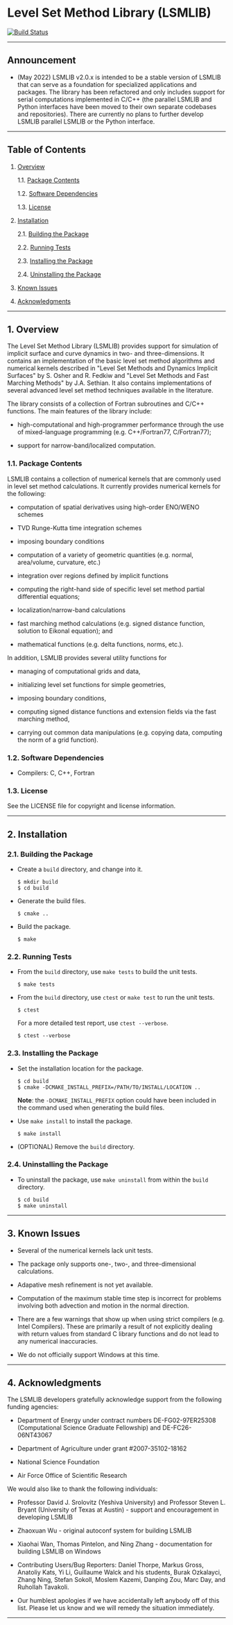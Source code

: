 Level Set Method Library (LSMLIB)
=================================

[------------------------------------ BADGES: BEGIN ------------------------------------]: #

[![Build Status](https://github.com/velexi-research/LSMLIB/actions/workflows/CI.yml/badge.svg)](https://github.com/velexi-research/LSMLIB/actions/workflows/CI.yml)

[------------------------------------- BADGES: END -------------------------------------]: #

-------------------------------------------------------------------------------------------

## Announcement

* (May 2022) LSMLIB v2.0.x is intended to be a stable version of LSMLIB that can serve as
  a foundation for specialized applications and packages. The library has been refactored
  and only includes support for serial computations implemented in C/C++ (the parallel
  LSMLIB and Python interfaces have been moved to their own separate codebases and
  repositories). There are currently no plans to further develop LSMLIB parallel LSMLIB
  or the Python interface.

-------------------------------------------------------------------------------------------

Table of Contents
-----------------

1. [Overview][#1]

   1.1. [Package Contents][#1.1]

   1.2. [Software Dependencies][#1.2]

   1.3. [License][#1.3]

2. [Installation][#2]

   2.1. [Building the Package][#2.1]

   2.2. [Running Tests][#2.2]

   2.3. [Installing the Package][#2.3]

   2.4. [Uninstalling the Package][#2.4]

3. [Known Issues][#3]

4. [Acknowledgments][#4]

-------------------------------------------------------------------------------------------

## 1. Overview

The Level Set Method Library (LSMLIB) provides support for simulation of implicit surface
and curve dynamics in two- and three-dimensions. It contains an implementation of the
basic level set method algorithms and numerical kernels described in "Level Set Methods
and Dynamics Implicit Surfaces" by S. Osher and R. Fedkiw and "Level Set Methods and Fast
Marching Methods" by J.A. Sethian. It also contains implementations of several advanced
level set method techniques available in the literature.

The library consists of a collection of Fortran subroutines and C/C++ functions.  The main
features of the library include:

* high-computational and high-programmer performance through the use of mixed-language
  programming (e.g. C++/Fortran77, C/Fortran77);

* support for narrow-band/localized computation.

### 1.1. Package Contents

LSMLIB contains a collection of numerical kernels that are commonly used in level set
method calculations. It currently provides numerical kernels for the following:

* computation of spatial derivatives using high-order ENO/WENO schemes

* TVD Runge-Kutta time integration schemes

* imposing boundary conditions

* computation of a variety of geometric quantities (e.g. normal, area/volume, curvature,
  etc.)

* integration over regions defined by implicit functions

* computing the right-hand side of specific level set method partial differential
  equations;

* localization/narrow-band calculations

* fast marching method calculations (e.g. signed distance function, solution to Eikonal
  equation); and

* mathematical functions (e.g. delta functions, norms, etc.).

In addition, LSMLIB provides several utility functions for

* managing of computational grids and data,

* initializing level set functions for simple geometries,

* imposing boundary conditions,

* computing signed distance functions and extension fields via the fast marching method,

* carrying out common data manipulations (e.g. copying data, computing the norm of a grid
  function).

### 1.2. Software Dependencies

* Compilers: C, C++, Fortran

### 1.3. License

See the LICENSE file for copyright and license information.

-------------------------------------------------------------------------------------------

## 2. Installation

### 2.1. Building the Package

* Create a `build` directory, and change into it.

  ```shell
  $ mkdir build
  $ cd build
  ```

* Generate the build files.

  ```shell
  $ cmake ..
  ```

* Build the package.

  ```shell
  $ make
  ```

### 2.2. Running Tests

* From the `build` directory, use `make tests` to build the unit tests.

  ```shell
  $ make tests
  ```

* From the `build` directory, use `ctest` or `make test` to run the unit tests.

  ```shell
  $ ctest
  ```

  For a more detailed test report, use `ctest --verbose`.

  ```shell
  $ ctest --verbose
  ```

### 2.3. Installing the Package

* Set the installation location for the package.

  ```shell
  $ cd build
  $ cmake -DCMAKE_INSTALL_PREFIX=/PATH/TO/INSTALL/LOCATION ..
  ```

  __Note__: the `-DCMAKE_INSTALL_PREFIX` option could have been included in
  the command used when generating the build files.

* Use `make install` to install the package.

  ```shell
  $ make install
  ```

* (OPTIONAL) Remove the `build` directory.

### 2.4. Uninstalling the Package

* To uninstall the package, use `make uninstall` from within the `build`
  directory.

  ```shell
  $ cd build
  $ make uninstall
  ```

-------------------------------------------------------------------------------------------

## 3. Known Issues

* Several of the numerical kernels lack unit tests.

* The package only supports one-, two-, and three-dimensional calculations.

* Adapative mesh refinement is not yet available.

* Computation of the maximum stable time step is incorrect for problems involving both
  advection and motion in the normal direction.

* There are a few warnings that show up when using strict compilers (e.g. Intel Compilers).
  These are primarily a result of not explicitly dealing with return values from standard
  C library functions and do not lead to any numerical inaccuracies.

* We do not officially support Windows at this time.

-------------------------------------------------------------------------------------------

## 4. Acknowledgments

The LSMLIB developers gratefully acknowledge support from the following funding agencies:

* Department of Energy under contract numbers DE-FG02-97ER25308 (Computational Science
  Graduate Fellowship) and DE-FC26-06NT43067

* Department of Agriculture under grant #2007-35102-18162

* National Science Foundation

* Air Force Office of Scientific Research

We would also like to thank the following individuals:

* Professor David J. Srolovitz (Yeshiva University) and Professor Steven L. Bryant
  (University of Texas at Austin) - support and encouragement in developing LSMLIB

* Zhaoxuan Wu - original autoconf system for building LSMLIB

* Xiaohai Wan, Thomas Pintelon, and Ning Zhang - documentation for building LSMLIB on
  Windows

* Contributing Users/Bug Reporters: Daniel Thorpe, Markus Gross, Anatoliy Kats, Yi Li,
  Guillaume Walck and his students, Burak Ozkalayci, Zhang Ning, Stefan Sokoll, Moslem
  Kazemi, Danping Zou, Marc Day, and Ruhollah Tavakoli.

* Our humblest apologies if we have accidentally left anybody off of this list. Please let
  us know and we will remedy the situation immediately.

-------------------------------------------------------------------------------------------

[------------------------------------INTERNAL LINKS------------------------------------]: #

[#1]: #1-overview
[#1.1]: #11-package-contents
[#1.2]: #12-software-dependencies
[#1.3]: #13-license

[#2]: #2-installation
[#2.1]: #21-building-the-package
[#2.2]: #22-running-tests
[#2.3]: #23-installing-the-package
[#2.4]: #24-uninstalling-the-package

[#3]: #3-known-issues

[#4]: #4-acknowledgments

[------------------------------------EXTERNAL LINKS------------------------------------]: #
